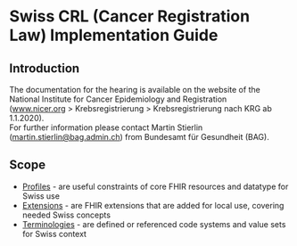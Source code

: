 # Swiss CRL (Cancer Registration Law) Implementation Guide

## Introduction
<!-- To do -->
The documentation for the hearing is available on the website of the National Institute for Cancer Epidemiology and Registration  
(www.nicer.org > Krebsregistrierung > Krebsregistrierung nach KRG ab 1.1.2020).  
For further information please contact Martin Stierlin (<martin.stierlin@bag.admin.ch>) from Bundesamt für Gesundheit (BAG).

## Scope
<!-- To do -->

* [Profiles](profiles.html) - are useful constraints of core FHIR resources and datatype for Swiss use
* [Extensions](extensions.html) - are FHIR extensions that are added for local use, covering needed Swiss concepts
* [Terminologies](terminology.html) - are defined or referenced code systems and value sets for Swiss context


<!-- ## Collaboration -->
<!-- To do -->